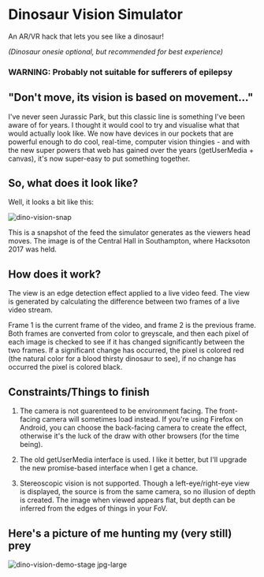 # Dinosaur Vision Simulator
An AR/VR hack that lets you see like a dinosaur!

_(Dinosaur onesie optional, but recommended for best experience)_

### **WARNING: Probably not suitable for sufferers of epilepsy**

## "Don't move, its vision is based on movement..."

I've never seen Jurassic Park, but this classic line is something I've been aware of for years. I thought it would cool to try and visualise what that would actually look like. We now have devices in our pockets that are powerful enough to do cool, real-time, computer vision thingies - and with the new super powers that web has gained over the years (getUserMedia + canvas), it's now super-easy to put something together.

## So, what does it look like?

Well, it looks a bit like this:

![dino-vision-snap](https://cloud.githubusercontent.com/assets/913687/24591290/1015b268-17f6-11e7-97c4-02010d0437e0.jpg)

This is a snapshot of the feed the simulator generates as the viewers head moves. The image is of the Central Hall in Southampton, where Hacksoton 2017 was held.

## How does it work?

The view is an edge detection effect applied to a live video feed. The view is generated by calculating the difference between two frames of a live video stream. 

Frame 1 is the current frame of the video, and frame 2 is the previous frame. Both frames are converted from color to greyscale, and then each pixel of each image is checked to see if it has changed significantly between the two frames. If a significant change has occurred, the pixel is colored red (the natural color for a blood thirsty dinosaur to see), if no change has occurred the pixel is colored black.

## Constraints/Things to finish

1. The camera is not guarenteed to be environment facing. The front-facing camera will sometimes load instead. If you're using Firefox on Android, you can choose the back-facing camera to create the effect, otherwise it's the luck of the draw with other browsers (for the time being).

2. The old getUserMedia interface is used. I like it better, but I'll upgrade the new promise-based interface when I get a chance.

3. Stereoscopic vision is not supported. Though a left-eye/right-eye view is displayed, the source is from the same camera, so no illusion of depth is created. The image when viewed appears flat, but depth can be inferred from the edges of things in your FoV.

## Here's a picture of me hunting my (very still) prey

![dino-vision-demo-stage jpg-large](https://cloud.githubusercontent.com/assets/913687/24591365/810a2764-17f7-11e7-8745-be48310419f8.jpg)


